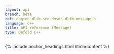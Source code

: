 ```yaml
---
layout: api
branch: beta
ref: engine-dlib-src-dmsdk-dlib-message-h
language: C++
title: API reference (Message)
type: Defold C++
---
```

{% include anchor_headings.html html=content %}